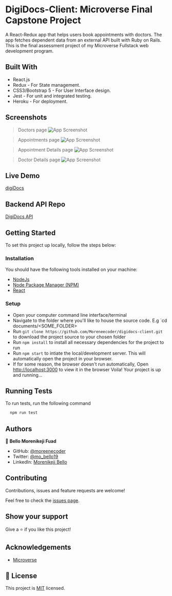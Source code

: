 
# DigiDocs-Client: Microverse Final Capstone Project

A React-Redux app that helps users book appointments with doctors. The app fetches dependent data from an external API built with Ruby on Rails. This is the final assessment project of my Microverse Fullstack web development program.


## Built With

* React.js
* Redux - For State management.
* CSS3/Bootstrap 5 - For User Interface design.
* Jest - For unit and integrated testing.
* Heroku - For deployment.

## Screenshots
> Doctors page
![App Screenshot](https://user-images.githubusercontent.com/38987207/146694402-c1318d54-f650-45ac-a0c9-7905091202f2.png)

> Appointments page
![App Screenshot](https://user-images.githubusercontent.com/38987207/146694435-3eaf0468-53b0-447d-93ba-b322852d4994.png)

> Appointment Details page
![App Screenshot](https://user-images.githubusercontent.com/38987207/146694485-4872440a-683a-4b3a-9dbf-757e13245b85.png)

> Doctor Details page
![App Screenshot](https://user-images.githubusercontent.com/38987207/146694549-b18abf2b-7189-4f58-8a1e-5ebaa7e0b722.png)

## Live Demo

[digiDocs](https://keji-digidocs.herokuapp.com/)

## Backend API Repo
[DigiDocs API](https://github.com/Moreneecoder/digidocs-api)

## Getting Started
To set this project up locally, follow the steps below:

### Installation
You should have the following tools installed on your machine:
* [NodeJs](https://nodejs.org/en/)
* [Node Package Manager (NPM)](https://www.npmjs.com/)
* [React](https://reactjs.org/)

### Setup
* Open your computer command line interface/terminal
* Navigate to the folder where you'll like to house the source code. E.g `cd documents/<SOME_FOLDER>
* Run `git clone https://github.com/Moreneecoder/digidocs-client.git` to download the project source to your chosen folder
* Run `npm install` to install all necessary dependencies for the project to run
* Run `npm start` to intiate the local/development server. This will automatically open the project in your browser.
* If for some reason, the browser doesn't run automatically, Open [http://localhost:3000](http://localhost:3000) to view it in the browser
Voila! Your project is up and running...
## Running Tests

To run tests, run the following command

```bash
  npm run test
```


## Authors

👤 **Bello Morenikeji Fuad**

- GitHub: [@moreenecoder](https://github.com/Moreneecoder)
- Twitter: [@mo_bello19](https://twitter.com/mo_bello19)
- LinkedIn: [Morenikeji Bello](https://linkedin.com/in/morenikeji-bello)


## Contributing

Contributions, issues and feature requests are welcome!

Feel free to check the [issues page](https://github.com/Moreneecoder/digidocs-client/issues).

## Show your support

Give a ⭐️ if you like this project!
## Acknowledgements
 - [Microverse](https://microverse.org)

## 📝 License

This project is [MIT](./LICENSE) licensed.